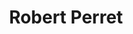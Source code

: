 ---
title: Robert Perret
permalink: /contributors/robertperret.html
firstname: Robert
lastname: Perret
---